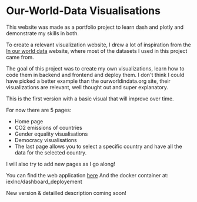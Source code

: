 # Our-World-Data Visualisations

This website was made as a portfolio project to learn dash and plotly and demonstrate my skills in both.

To create a relevant visualization website, I drew a lot of inspiration from the [In our world data](https://ourworldindata.org/) website, where most of the datasets I used in this project came from.

The goal of this project was to create my own visualizations, learn how to code them in backend and frontend and deploy them. 
I don't think I could have picked a better example than the ourworldindata.org site, their visualizations are relevant, well thought out and super explanatory.

This is the first version with a basic visual that will improve over time. 

For now there are 5 pages: 
- Home page
- CO2 emissions of countries
- Gender equality visualisations
- Democracy visualisations
- The last page allows you to select a specific country and have all the data for the selected country.

I will also try to add new pages as I go along!

You can find the web application [here](https://ourworldvisualisation.herokuapp.com/)
And the docker container at: iexlnc/dashboard_deployement

New version & detailled description coming soon!

